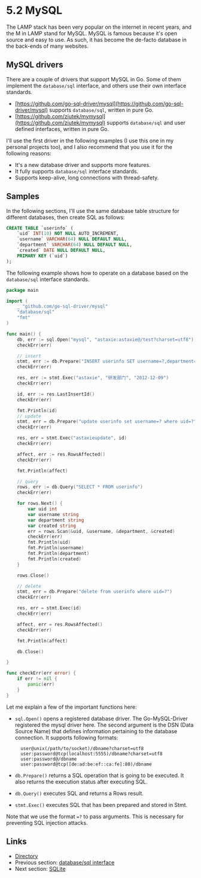 # 5.2 MySQL

The LAMP stack has been very popular on the internet in recent years, and the M in LAMP stand for MySQL. MySQL is famous because it's open source and easy to use. As such, it has become the de-facto database in the back-ends of many websites.

## MySQL drivers

There are a couple of drivers that support MySQL in Go. Some of them implement the `database/sql` interface, and others use their own interface standards.

- [https://github.com/go-sql-driver/mysql](https://github.com/go-sql-driver/mysql) supports `database/sql`, written in pure Go.
- [https://github.com/ziutek/mymysql](https://github.com/ziutek/mymysql) supports `database/sql` and user defined interfaces, written in pure Go.

I'll use the first driver in the following examples (I use this one in my personal projects too), and I also recommend that you use it for the following reasons:

- It's a new database driver and supports more features.
- It fully supports `database/sql` interface standards.
- Supports keep-alive, long connections with thread-safety.

## Samples

In the following sections, I'll use the same database table structure for different databases, then create SQL as follows:
```sql
CREATE TABLE `userinfo` (
    `uid` INT(10) NOT NULL AUTO_INCREMENT,
    `username` VARCHAR(64) NULL DEFAULT NULL,
    `department` VARCHAR(64) NULL DEFAULT NULL,
    `created` DATE NULL DEFAULT NULL,
    PRIMARY KEY (`uid`)
);
```
The following example shows how to operate on a database based on the `database/sql` interface standards.
```Go
package main

import (
    _ "github.com/go-sql-driver/mysql"
    "database/sql"
    "fmt"
)

func main() {
    db, err := sql.Open("mysql", "astaxie:astaxie@/test?charset=utf8")
    checkErr(err)

    // insert
    stmt, err := db.Prepare("INSERT userinfo SET username=?,department=?,created=?")
    checkErr(err)

    res, err := stmt.Exec("astaxie", "研发部门", "2012-12-09")
    checkErr(err)

    id, err := res.LastInsertId()
    checkErr(err)

    fmt.Println(id)
    // update
    stmt, err = db.Prepare("update userinfo set username=? where uid=?")
    checkErr(err)

    res, err = stmt.Exec("astaxieupdate", id)
    checkErr(err)

    affect, err := res.RowsAffected()
    checkErr(err)

    fmt.Println(affect)

    // query
    rows, err := db.Query("SELECT * FROM userinfo")
    checkErr(err)

    for rows.Next() {
        var uid int
        var username string
        var department string
        var created string
        err = rows.Scan(&uid, &username, &department, &created)
        checkErr(err)
        fmt.Println(uid)
        fmt.Println(username)
        fmt.Println(department)
        fmt.Println(created)
    }

    rows.Close()

    // delete
    stmt, err = db.Prepare("delete from userinfo where uid=?")
    checkErr(err)

    res, err = stmt.Exec(id)
    checkErr(err)

    affect, err = res.RowsAffected()
    checkErr(err)

    fmt.Println(affect)

    db.Close()

}

func checkErr(err error) {
    if err != nil {
        panic(err)
    }
}
```
Let me explain a few of the important functions here:

- `sql.Open()` opens a registered database driver. The Go-MySQL-Driver registered the mysql driver here. The second argument is the DSN (Data Source Name) that defines information pertaining to the database connection. It supports following formats:

		user@unix(/path/to/socket)/dbname?charset=utf8
		user:password@tcp(localhost:5555)/dbname?charset=utf8
		user:password@/dbname
		user:password@tcp([de:ad:be:ef::ca:fe]:80)/dbname

- `db.Prepare()` returns a SQL operation that is going to be executed. It also returns the execution status after executing SQL.
- `db.Query()` executes SQL and returns a Rows result.
- `stmt.Exec()` executes SQL that has been prepared and stored in Stmt.

Note that we use the format `=?` to pass arguments. This is necessary for preventing SQL injection attacks.

## Links

- [Directory](preface.md)
- Previous section: [database/sql interface](05.1.md)
- Next section: [SQLite](05.3.md)
